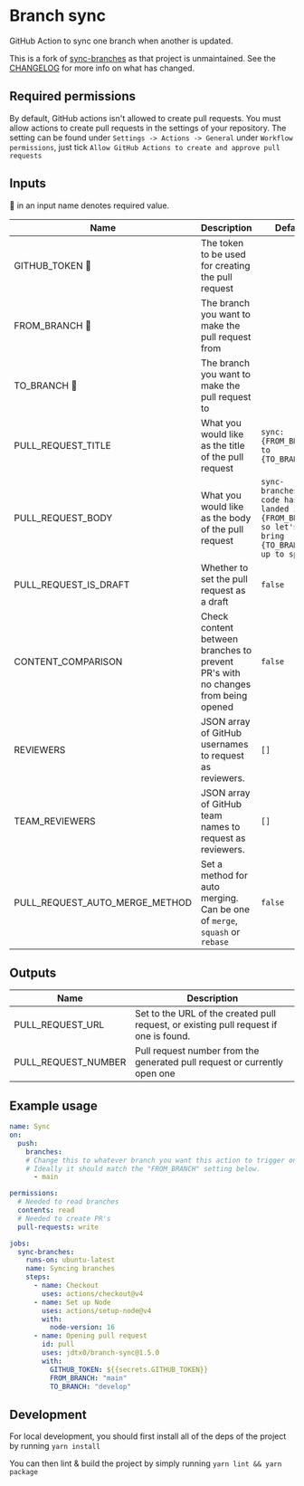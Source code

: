 # Branch sync

GitHub Action to sync one branch when another is updated.

This is a fork of [sync-branches](https://github.com/TreTuna/sync-branches)
as that project is unmaintained. See the [CHANGELOG](./CHANGELOG.md) for more
info on what has changed.

## Required permissions

By default, GitHub actions isn't allowed to create pull requests. You must allow
actions to create pull requests in the settings of your repository. The setting
can be found under `Settings -> Actions -> General` under `Workflow permissions`,
just tick `Allow GitHub Actions to create and approve pull requests`

## Inputs

:small_red_triangle: in an input name denotes required value.

| Name                              | Description                                                                      | Default                                                                                            | Example                     |
| ------------------------------    | -------------------------------------------------------------------------------- | -------------------------------------------------------------------------------------------------- | --------------------------- |
| GITHUB_TOKEN :small_red_triangle: | The token to be used for creating the pull request                               |                                                                                                    | `${{secrets.GITHUB_TOKEN}}` |
| FROM_BRANCH :small_red_triangle:  | The branch you want to make the pull request from                                |                                                                                                    | `develop`                   |
| TO_BRANCH :small_red_triangle:    | The branch you want to make the pull request to                                  |                                                                                                    | `main`                      |
| PULL_REQUEST_TITLE                | What you would like as the title of the pull request                             | `sync: {FROM_BRANCH} to {TO_BRANCH}`                                                               |                             |
| PULL_REQUEST_BODY                 | What you would like as the body of the pull request                              | `sync-branches: New code has just landed in {FROM_BRANCH} so let's bring {TO_BRANCH} up to speed!` |                             |
| PULL_REQUEST_IS_DRAFT             | Whether to set the pull request as a draft                                       | `false`                                                                                            |                             |
| CONTENT_COMPARISON                | Check content between branches to prevent PR's with no changes from being opened | `false`                                                                                            |                             |
| REVIEWERS                         | JSON array of GitHub usernames to request as reviewers.                          | `[]`                                                                                               | `'["tretuna"]'`             |
| TEAM_REVIEWERS                    | JSON array of GitHub team names to request as reviewers.                         | `[]`                                                                                               | `'["js-team"]'`             |
| PULL_REQUEST_AUTO_MERGE_METHOD    | Set a method for auto merging. Can be one of `merge`, `squash` or `rebase`       | `false`                                                                                            |                             |

## Outputs

| Name                | Description                                                                           |
| ------------------- | ------------------------------------------------------------------------------------- |
| PULL_REQUEST_URL    | Set to the URL of the created pull request, or existing pull request if one is found. |
| PULL_REQUEST_NUMBER | Pull request number from the generated pull request or currently open one             |

## Example usage

```yaml
name: Sync
on:
  push:
    branches:
    # Change this to whatever branch you want this action to trigger on.
    # Ideally it should match the "FROM_BRANCH" setting below.
      - main

permissions:
  # Needed to read branches
  contents: read
  # Needed to create PR's
  pull-requests: write

jobs:
  sync-branches:
    runs-on: ubuntu-latest
    name: Syncing branches
    steps:
      - name: Checkout
        uses: actions/checkout@v4
      - name: Set up Node
        uses: actions/setup-node@v4
        with:
          node-version: 16
      - name: Opening pull request
        id: pull
        uses: jdtx0/branch-sync@1.5.0
        with:
          GITHUB_TOKEN: ${{secrets.GITHUB_TOKEN}}
          FROM_BRANCH: "main"
          TO_BRANCH: "develop"
```

## Development

For local development, you should first install all of the deps of the project by
running `yarn install`

You can then lint & build the project by simply running `yarn lint && yarn package`

